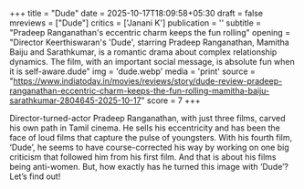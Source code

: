 +++
title = "Dude"
date = 2025-10-17T18:09:58+05:30
draft = false
mreviews = ["Dude"]
critics = ['Janani K']
publication = ''
subtitle = "Pradeep Ranganathan's eccentric charm keeps the fun rolling"
opening = "Director Keerthiswaran's 'Dude', starring Pradeep Ranganathan, Mamitha Baiju and Sarathkumar, is a romantic drama about complex relationship dynamics. The film, with an important social message, is absolute fun when it is self-aware.dude"
img = 'dude.webp'
media = 'print'
source = "https://www.indiatoday.in/movies/reviews/story/dude-review-pradeep-ranganathan-eccentric-charm-keeps-the-fun-rolling-mamitha-baiju-sarathkumar-2804645-2025-10-17"
score = 7
+++

Director-turned-actor Pradeep Ranganathan, with just three films, carved his own path in Tamil cinema. He sells his eccentricity and has been the face of loud films that capture the pulse of youngsters. With his fourth film, ‘Dude’, he seems to have course-corrected his way by working on one big criticism that followed him from his first film. And that is about his films being anti-women. But, how exactly has he turned this image with ‘Dude’? Let’s find out!
